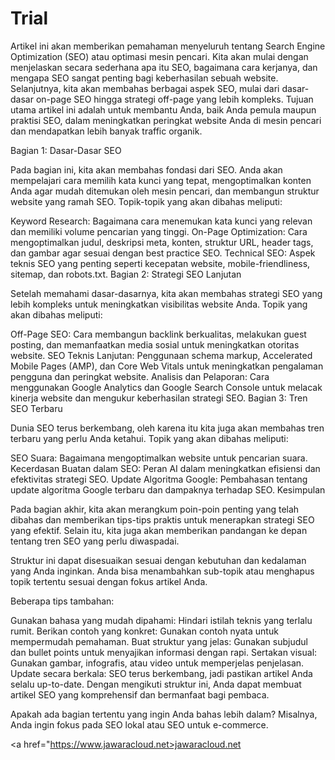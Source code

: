 # Trial
Artikel ini akan memberikan pemahaman menyeluruh tentang Search Engine Optimization (SEO) atau optimasi mesin pencari. Kita akan mulai dengan menjelaskan secara sederhana apa itu SEO, bagaimana cara kerjanya, dan mengapa SEO sangat penting bagi keberhasilan sebuah website. Selanjutnya, kita akan membahas berbagai aspek SEO, mulai dari dasar-dasar on-page SEO hingga strategi off-page yang lebih kompleks. Tujuan utama artikel ini adalah untuk membantu Anda, baik Anda pemula maupun praktisi SEO, dalam meningkatkan peringkat website Anda di mesin pencari dan mendapatkan lebih banyak traffic organik.

Bagian 1: Dasar-Dasar SEO

Pada bagian ini, kita akan membahas fondasi dari SEO. Anda akan mempelajari cara memilih kata kunci yang tepat, mengoptimalkan konten Anda agar mudah ditemukan oleh mesin pencari, dan membangun struktur website yang ramah SEO. Topik-topik yang akan dibahas meliputi:

Keyword Research: Bagaimana cara menemukan kata kunci yang relevan dan memiliki volume pencarian yang tinggi.
On-Page Optimization: Cara mengoptimalkan judul, deskripsi meta, konten, struktur URL, header tags, dan gambar agar sesuai dengan best practice SEO.
Technical SEO: Aspek teknis SEO yang penting seperti kecepatan website, mobile-friendliness, sitemap, dan robots.txt.
Bagian 2: Strategi SEO Lanjutan

Setelah memahami dasar-dasarnya, kita akan membahas strategi SEO yang lebih kompleks untuk meningkatkan visibilitas website Anda. Topik yang akan dibahas meliputi:

Off-Page SEO: Cara membangun backlink berkualitas, melakukan guest posting, dan memanfaatkan media sosial untuk meningkatkan otoritas website.
SEO Teknis Lanjutan: Penggunaan schema markup, Accelerated Mobile Pages (AMP), dan Core Web Vitals untuk meningkatkan pengalaman pengguna dan peringkat website.
Analisis dan Pelaporan: Cara menggunakan Google Analytics dan Google Search Console untuk melacak kinerja website dan mengukur keberhasilan strategi SEO.
Bagian 3: Tren SEO Terbaru

Dunia SEO terus berkembang, oleh karena itu kita juga akan membahas tren terbaru yang perlu Anda ketahui. Topik yang akan dibahas meliputi:

SEO Suara: Bagaimana mengoptimalkan website untuk pencarian suara.
Kecerdasan Buatan dalam SEO: Peran AI dalam meningkatkan efisiensi dan efektivitas strategi SEO.
Update Algoritma Google: Pembahasan tentang update algoritma Google terbaru dan dampaknya terhadap SEO.
Kesimpulan

Pada bagian akhir, kita akan merangkum poin-poin penting yang telah dibahas dan memberikan tips-tips praktis untuk menerapkan strategi SEO yang efektif. Selain itu, kita juga akan memberikan pandangan ke depan tentang tren SEO yang perlu diwaspadai.

Struktur ini dapat disesuaikan sesuai dengan kebutuhan dan kedalaman yang Anda inginkan. Anda bisa menambahkan sub-topik atau menghapus topik tertentu sesuai dengan fokus artikel Anda.

Beberapa tips tambahan:

Gunakan bahasa yang mudah dipahami: Hindari istilah teknis yang terlalu rumit.
Berikan contoh yang konkret: Gunakan contoh nyata untuk mempermudah pemahaman.
Buat struktur yang jelas: Gunakan subjudul dan bullet points untuk menyajikan informasi dengan rapi.
Sertakan visual: Gunakan gambar, infografis, atau video untuk memperjelas penjelasan.
Update secara berkala: SEO terus berkembang, jadi pastikan artikel Anda selalu up-to-date.
Dengan mengikuti struktur ini, Anda dapat membuat artikel SEO yang komprehensif dan bermanfaat bagi pembaca.

Apakah ada bagian tertentu yang ingin Anda bahas lebih dalam? Misalnya, Anda ingin fokus pada SEO lokal atau SEO untuk e-commerce.

<a href="https://www.jawaracloud.net>jawaracloud.net</a>
